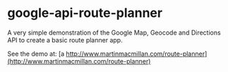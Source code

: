 # google-api-route-planner
A very simple demonstration of the Google Map, Geocode and Directions API to create a basic route planner app.

See the demo at: [a http://www.martinmacmillan.com/route-planner](http://www.martinmacmillan.com/route-planner)

